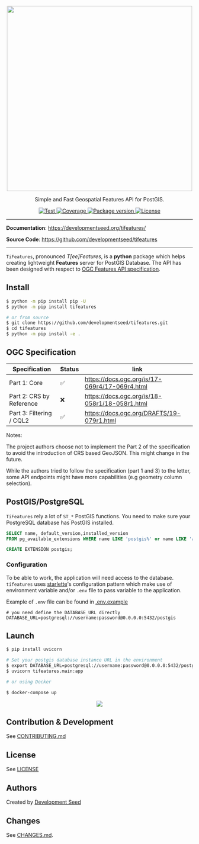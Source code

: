 <p align="center">
  <img width="500" src="https://user-images.githubusercontent.com/10407788/172736520-18da1910-87ac-41a9-b6f0-6c6ae503bd5e.png"/>
  <p align="center">Simple and Fast Geospatial Features API for PostGIS.</p>
</p>
<p align="center">
  <a href="https://github.com/developmentseed/tifeatures/actions?query=workflow%3ACI" target="_blank">
      <img src="https://github.com/developmentseed/tifeatures/workflows/CI/badge.svg" alt="Test">
  </a>
  <a href="https://codecov.io/gh/developmentseed/tifeatures" target="_blank">
      <img src="https://codecov.io/gh/developmentseed/tifeatures/branch/master/graph/badge.svg" alt="Coverage">
  </a>
  <a href="https://pypi.org/project/tifeatures" target="_blank">
      <img src="https://img.shields.io/pypi/v/tifeatures?color=%2334D058&label=pypi%20package" alt="Package version">
  </a>
  <a href="https://github.com/developmentseed/tifeatures/blob/master/LICENSE" target="_blank">
      <img src="https://img.shields.io/github/license/developmentseed/tifeatures.svg" alt="License">

  </a>
</p>

---

**Documentation**: <a href="https://developmentseed.org/tifeatures/" target="_blank">https://developmentseed.org/tifeatures/</a>

**Source Code**: <a href="https://github.com/developmentseed/tifeatures" target="_blank">https://github.com/developmentseed/tifeatures</a>

---

`TiFeatures`, pronounced *T[ee]Features*, is a **python** package which helps creating lightweight **Features** server for PostGIS Database. The API has been designed with respect to [OGC Features API specification](https://github.com/opengeospatial/ogcapi-features).

## Install

```bash
$ python -m pip install pip -U
$ python -m pip install tifeatures

# or from source
$ git clone https://github.com/developmentseed/tifeatures.git
$ cd tifeatures
$ python -m pip install -e .
```

## OGC Specification

Specification | Status | link |
|          -- |     -- |   -- |
Part 1: Core             | ✅ | https://docs.ogc.org/is/17-069r4/17-069r4.html
Part 2: CRS by Reference | ❌ | https://docs.ogc.org/is/18-058r1/18-058r1.html
Part 3: Filtering / CQL2 | ✅ | https://docs.ogc.org/DRAFTS/19-079r1.html

Notes:

The project authors choose not to implement the Part 2 of the specification to avoid the introduction of CRS based GeoJSON. This might change in the future.

While the authors tried to follow the specification (part 1 and 3) to the letter, some API endpoints might have more capabilities (e.g geometry column selection).

## PostGIS/PostgreSQL

`TiFeatures` rely a lot of `ST_*` PostGIS functions. You need to make sure your PostgreSQL database has PostGIS installed.

```sql
SELECT name, default_version,installed_version
FROM pg_available_extensions WHERE name LIKE 'postgis%' or name LIKE 'address%';
```

```sql
CREATE EXTENSION postgis;
```

### Configuration

To be able to work, the application will need access to the database. `tifeatures` uses [starlette](https://www.starlette.io/config/)'s configuration pattern which make use of environment variable and/or `.env` file to pass variable to the application.

Example of `.env` file can be found in [.env.example](https://github.com/developmentseed/tifeatures/blob/master/.env.example)

```
# you need define the DATABASE_URL directly
DATABASE_URL=postgresql://username:password@0.0.0.0:5432/postgis
```

## Launch

```bash
$ pip install uvicorn

# Set your postgis database instance URL in the environment
$ export DATABASE_URL=postgresql://username:password@0.0.0.0:5432/postgis
$ uvicorn tifeatures.main:app

# or using Docker

$ docker-compose up
```

<p align="center">
  <img src="https://user-images.githubusercontent.com/10407788/199774870-2e385617-bae8-4513-9349-d97e43670767.png"/>
</p>

## Contribution & Development

See [CONTRIBUTING.md](https://github.com/developmentseed/tifeatures/blob/master/CONTRIBUTING.md)

## License

See [LICENSE](https://github.com/developmentseed/tifeatures/blob/master/LICENSE)

## Authors

Created by [Development Seed](<http://developmentseed.org>)

## Changes

See [CHANGES.md](https://github.com/developmentseed/tifeatures/blob/master/CHANGES.md).

